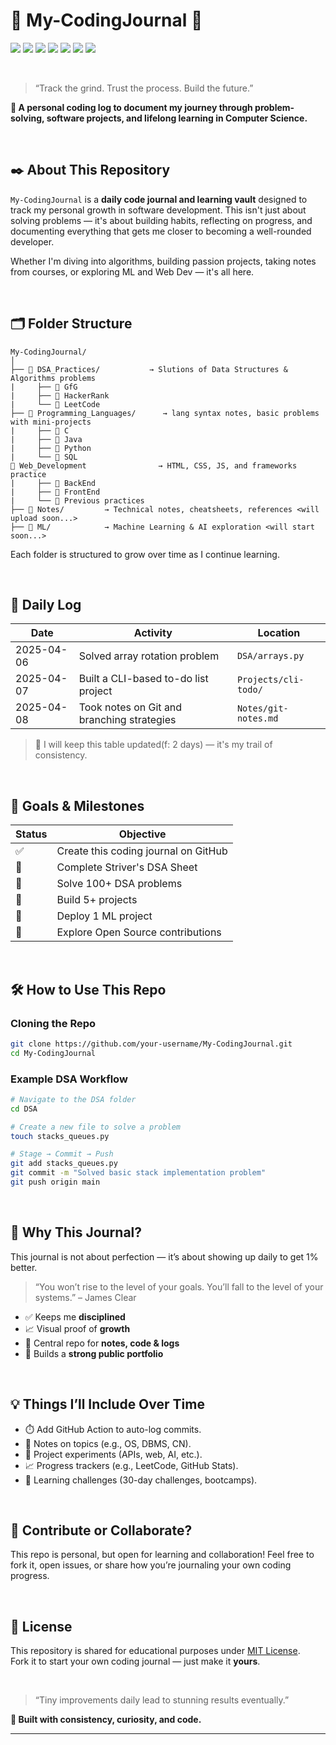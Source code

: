 # 📑 My-CodingJournal 🚀
<p>
  <img src="https://img.shields.io/badge/Status-Active-brightgreen" />
  <img src="https://img.shields.io/badge/Language-Python-blue.svg" />
  <img src="https://img.shields.io/badge/Web-HTML5-red.svg" />
  <img src="https://img.shields.io/badge/Web-CSS3-purple.svg" />
  <img src="https://img.shields.io/badge/Language-JavaScript-yellow.svg" />
  <img src="https://img.shields.io/badge/Database-MySQL-blueviolet.svg" />
  <img src="https://img.shields.io/github/last-commit/Soumyajit4119/My-CoadingJournal" />
</p>

<br>

> “Track the grind. Trust the process. Build the future.”

**📌 A personal coding log to document my journey through problem-solving, software projects, and lifelong learning in Computer Science.**

<br>

## ✒️ About This Repository

`My-CodingJournal` is a **daily code journal and learning vault** designed to track my personal growth in software development. This isn't just about solving problems — it's about building habits, reflecting on progress, and documenting everything that gets me closer to becoming a well-rounded developer.

Whether I'm diving into algorithms, building passion projects, taking notes from courses, or exploring ML and Web Dev — it's all here.

<br>

## 🗂️ Folder Structure

```
My-CodingJournal/
│
├── 📂 DSA_Practices/           → Slutions of Data Structures & Algorithms problems
|     ├── 📁 GfG  
|     ├── 📁 HackerRank  
|     └── 📁 LeetCode
├── 📂 Programming_Languages/      → lang syntax notes, basic problems with mini-projects
|     ├── 📁 C  
|     ├── 📁 Java  
|     ├── 📁 Python  
|     └── 📁 SQL 
📁 Web_Development                → HTML, CSS, JS, and frameworks practice
|     ├── 📁 BackEnd  
|     ├── 📁 FrontEnd  
|     └── 📁 Previous practices        
├── 📁 Notes/         → Technical notes, cheatsheets, references <will upload soon...>
├── 📁 ML/            → Machine Learning & AI exploration <will start soon...>
```
Each folder is structured to grow over time as I continue learning.

<br>

## 📅 Daily Log

| Date       | Activity                                      | Location              |
|------------|-----------------------------------------------|-----------------------|
| 2025-04-06 | Solved array rotation problem                 | `DSA/arrays.py`       |
| 2025-04-07 | Built a CLI-based to-do list project          | `Projects/cli-todo/`  |
| 2025-04-08 | Took notes on Git and branching strategies    | `Notes/git-notes.md`  |

> 🔁 I will keep this table updated(f: 2 days) — it's my trail of consistency.

<br>

## 🎯 Goals & Milestones

| Status | Objective                                  |
|--------|---------------------------------------------|
| ✅     | Create this coding journal on GitHub        |
| 🔲     | Complete Striver's DSA Sheet                |
| 🔲     | Solve 100+ DSA problems                     |
| 🔲     | Build 5+ projects                           |
| 🔲     | Deploy 1 ML project                         |
| 🔲     | Explore Open Source contributions           |

<br>

## 🛠️ How to Use This Repo

### Cloning the Repo

```bash
git clone https://github.com/your-username/My-CodingJournal.git
cd My-CodingJournal
```

### Example DSA Workflow

```bash
# Navigate to the DSA folder
cd DSA

# Create a new file to solve a problem
touch stacks_queues.py

# Stage → Commit → Push
git add stacks_queues.py
git commit -m "Solved basic stack implementation problem"
git push origin main
```

<br>

## 🧠 Why This Journal?

This journal is not about perfection — it’s about showing up daily to get 1% better.

> “You won’t rise to the level of your goals. You’ll fall to the level of your systems.” – James Clear

- ✅ Keeps me **disciplined**
- 📈 Visual proof of **growth**
- 🧰 Central repo for **notes, code & logs**
- 💼 Builds a **strong public portfolio**

<br>

## 💡 Things I’ll Include Over Time

- ⏱️ Add GitHub Action to auto-log commits.
- 📘 Notes on topics (e.g., OS, DBMS, CN).
- 🧪 Project experiments (APIs, web, AI, etc.).
- 📈 Progress trackers (e.g., LeetCode, GitHub Stats).
- 📌 Learning challenges (30-day challenges, bootcamps).

<br>

## 🤝 Contribute or Collaborate?

This repo is personal, but open for learning and collaboration!
Feel free to fork it, open issues, or share how you’re journaling your own coding progress.

<br>

## 📜 License

This repository is shared for educational purposes under [MIT License](LICENSE).  
Fork it to start your own coding journal — just make it **yours**.

<br>

> “Tiny improvements daily lead to stunning results eventually.”

**🔖 Built with consistency, curiosity, and code.**

---
